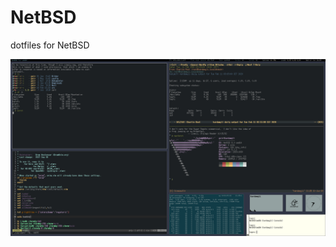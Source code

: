 # NetBSD
dotfiles for NetBSD

![NetBSD](https://raw.githubusercontent.com/geirda/NetBSD/master/NetBSD.png)
